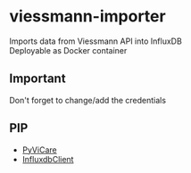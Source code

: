 # viessmann-importer

Imports data from Viessmann API into InfluxDB </br>
Deployable as Docker container

## Important

Don't forget to change/add the credentials

## PIP

* [PyViCare](https://github.com/somm15/PyViCare)
* [InfluxdbClient](https://pypi.org/project/influxdb-client)
